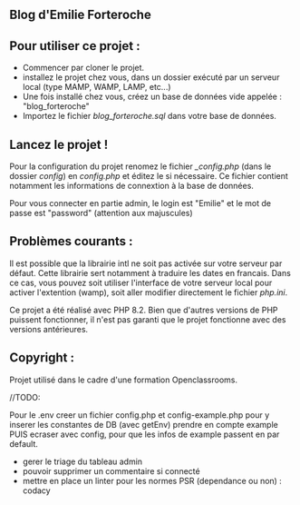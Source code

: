 
## Blog d'Emilie Forteroche

## Pour utiliser ce projet : 

- Commencer par cloner le projet. 
- installez le projet chez vous, dans un dossier exécuté par un serveur local (type MAMP, WAMP, LAMP, etc...)
- Une fois installé chez vous, créez un base de données vide appelée : "blog_forteroche"
- Importez le fichier _blog_forteroche.sql_ dans votre base de données.

## Lancez le projet ! 

Pour la configuration du projet renomez le fichier _\_config.php_ (dans le dossier _config_) en _config.php_ et éditez le si nécessaire. 
Ce fichier contient notamment les informations de connextion à la base de données. 

Pour vous connecter en partie admin, le login est "Emilie" et le mot de passe est "password" (attention aux majuscules)

## Problèmes courants :

Il est possible que la librairie intl ne soit pas activée sur votre serveur par défaut. Cette librairie sert notamment à
traduire les dates en francais. Dans ce cas, vous pouvez soit utiliser l'interface de votre serveur local pour activer
l'extention (wamp), soit aller modifier directement le fichier _php.ini_. 

Ce projet a été réalisé avec PHP 8.2. Bien que d'autres versions de PHP puissent fonctionner, il n'est pas garanti que
le projet fonctionne avec des versions antérieures.

## Copyright : 

Projet utilisé dans le cadre d'une formation Openclassrooms. 


//TODO:

Pour le .env creer un fichier config.php et config-example.php pour y inserer les constantes de DB (avec getEnv)
prendre en compte example PUIS ecraser avec config, pour que les infos de example passent en par default.

- gerer le triage du tableau admin
- pouvoir supprimer un commentaire si connecté
- mettre en place un linter pour les normes PSR (dependance ou non) : codacy